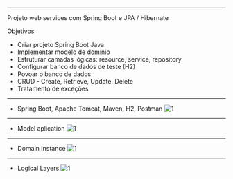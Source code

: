 ---------------------------------------------------------------
Projeto web services com Spring Boot e JPA / Hibernate 
 
Objetivos 
 * Criar projeto Spring Boot Java 
 * Implementar modelo de domínio 
 * Estruturar camadas lógicas: resource, service, repository 
 * Configurar banco de dados de teste (H2) 
 * Povoar o banco de dados 
 * CRUD - Create, Retrieve, Update, Delete 
 * Tratamento de exceções 
---------------------------------------------------------------
 * Spring Boot, Apache Tomcat, Maven, H2, Postman
![1](https://user-images.githubusercontent.com/29668363/145061589-38220f71-f8f8-4a71-b28e-604fa50eee63.PNG)
---------------------------------------------------------------
 * Model aplication
![1](https://user-images.githubusercontent.com/29668363/145062725-176b0bef-1cfa-456e-a220-563ed8001eb8.PNG)
---------------------------------------------------------------
 * Domain Instance
![1](https://user-images.githubusercontent.com/29668363/145063821-6d9430f0-8726-48d3-bc21-e8220ef7ded9.PNG)
---------------------------------------------------------------
 * Logical Layers
![1](https://user-images.githubusercontent.com/29668363/145064200-514b6bfd-5bf0-4cd0-ad3a-f589bc179bc2.PNG)
